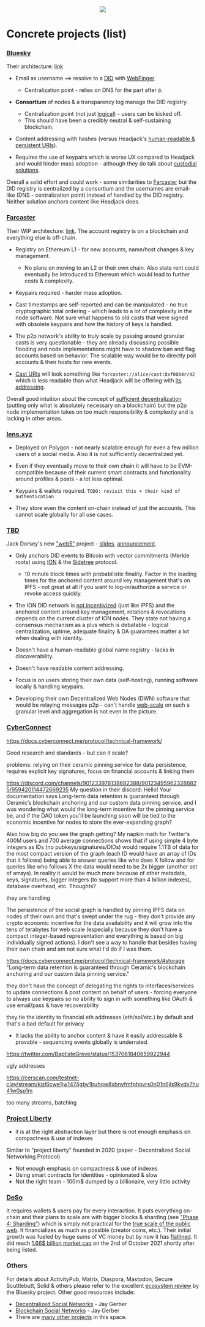 <div style="text-align: center;">
    <img src="https://png.pngitem.com/pimgs/s/207-2073499_translate-platform-from-english-to-spanish-work-in.png">
</div>


# Concrete projects (list)

### [Bluesky](https://en.wikipedia.org/wiki/Bluesky_(protocol))

Their architecture: [link](https://github.com/bluesky-social/adx/blob/main/architecture.md)

- Email as username ==> resolve to a [DID](https://www.w3.org/TR/did-core/) with [WebFinger](https://webfinger.net/)
    - Centralization point - relies on DNS for the part after `@`.

- **Consortium** of nodes & a transparency log manage the DID registry.
    - Centralization point (not just [logical](https://medium.com/@VitalikButerin/the-meaning-of-decentralization-a0c92b76a274)) - users can be kicked off.
    - This should have been a credibly neutral & self-sustaining blockchain.

- Content addressing with hashes (versus Headjack's [human-readable & persistent URIs](../introduction/addressing.md)).

- Requires the use of keypairs which is worse UX compared to Headjack and would hinder mass adoption - although they do talk about [custodial solutions](https://github.com/bluesky-social/adx/blob/main/architecture.md#root-private-key-management).

<!-- - When users post content they update their Personal Data Repositories managed by their Personal Data Servers (PDS) which play somewhat similar roles to [Farcaster](#farcaster)'s managed hosts and Headjack's [IDMs](../implementation/ecosystem/IDM.md). -->
<!-- - Since such events aren't publicized anywhere, whoever is interested will have to be proactively polling for updates and sending requests. -->
<!-- - Users can lose their interest graph if the PDS they are using loses their data. -->
<!-- - The Personal Data Repositories would be a lot less compact than Headjack because accounts and links between them are not simple integers and every piece of data and relationship comes along with a signature. -->

Overall a solid effort and could work - some similarities to [Farcaster](#farcaster) but the DID registry is centralized by a consortium and the usernames are email-like (DNS - centralization point) instead of handled by the DID registry. Neither solution anchors content like Headjack does.

### [Farcaster](https://www.farcaster.xyz/)

Their WIP architecture: [link](https://farcasterxyz.notion.site/farcasterxyz/Farcaster-v2-43b105e4699847518b1d89996c20d564). The account registry is on a blockchain and everything else is off-chain.

- Registry on Ethereum L1 - for new accounts, name/host changes & key management.
    - No plans on moving to an L2 or their own chain. Also state rent could eventually be introduced to Ethereum which would lead to further costs & complexity.

- Keypairs required - harder mass adoption.

- Cast timestamps are self-reported and can be manipulated - no true cryptographic total ordering - which leads to a lot of complexity in the node software. Not sure what happens to old casts that were signed with obsolete keypairs and how the history of keys is handled.

- The p2p network's ability to truly scale by passing around granular casts is very questionable - they are already discussing possible flooding and node implementations might have to shadow ban and flag accounts based on behavior. The scalable way would be to directly poll accounts & their hosts for new events.

- [Cast URIs](https://farcasterxyz.notion.site/URI-s-f2191d741a9143f98d648fa449ad588f) will look something like `farcaster://alice/cast:0xf00b4r/42` which is less readable than what Headjack will be offering with [its addressing](../introduction/addressing.md).

Overall good intuition about the concept of [sufficient decentralization](https://www.varunsrinivasan.com/2022/01/11/sufficient-decentralization-for-social-networks) (putting only what is absolutely necessary on a blockchain) but the p2p node implementation takes on too much responsibility & complexity and is lacking in other areas.

### [lens.xyz](https://lens.xyz/)

- Deployed on Polygon - not nearly scalable enough for even a few million users of a social media. Also it is not sufficiently decentralized yet.

- Even if they eventually move to their own chain it will have to be EVM-compatible because of their current smart contracts and functionality around profiles & posts - a lot less optimal.

- Keypairs & wallets required. `TODO: revisit this + their kind of authentication`

- They store even the content on-chain instead of just the accounts. This cannot scale globally for all use cases.

### [TBD](https://www.tbd.website/)

Jack Dorsey's new ["web5"](../images/meme_web5.jpg) project - [slides](https://docs.google.com/presentation/d/1SaHGyY9TjPg4a0VNLCsfchoVG1yU3ffTDsPRcU99H1E), [announcement](https://twitter.com/namcios/status/1535302090360250368).

- Only anchors DID events to Bitcoin with vector commitments (Merkle roots) using [ION](https://github.com/decentralized-identity/ion) & the [Sidetree](https://medium.com/decentralized-identity/the-sidetree-scalable-dpki-for-decentralized-identity-1a9105dfbb58) protocol.
    - 10 minute block times with probabilistic finality. Factor in the loading times for the anchored content around key management that's on IPFS - not great at all if you want to log-in/authorize a service or revoke access quickly.

- The ION DID network is [not incentivized](https://github.com/decentralized-identity/ion/blob/master/docs/Q-and-A.md#q-what-are-the-availability-guarantees-of-ion) (just like IPFS) and the anchored content around key management, rotations & revocations depends on the current cluster of ION nodes. They state not having a consensus mechanism as a plus which is debatable - logical centralization, uptime, adequate finality & DA guarantees matter a lot when dealing with identity.

- Doesn't have a human-readable global name registry - lacks in discoverability.

- Doesn't have readable content addressing.

- Focus is on users storing their own data (self-hosting), running software locally & handling keypairs.

- Developing their own Decentralized Web Nodes (DWN) software that would be relaying messages p2p - can't handle [web-scale](../introduction/web_scale.md) on such a granular level and aggregation is not even in the picture.

### [CyberConnect](https://cyberconnect.me/)

https://docs.cyberconnect.me/protocol/technical-framework/

Good research and standards - but can it scale?

problems: relying on their ceramic pinning service for data persistence, requires explicit key signatures, focus on financial accounts & linking them



https://discord.com/channels/901233976138682388/901234959623286825/959420114472669235
My question in their discord: Hello! Your documentation says Long-term data retention is guaranteed through Ceramic’s blockchain anchoring and our custom data pinning service. and I was wondering what would the long-term incentive for the pinning service be, and if the DAO token you'll be launching soon will be tied to the economic incentive for nodes to store the ever-expanding graph?





Also how big do you see the graph getting? My napkin math for Twitter's 400M users and 700 average connections shows that if using simple 4 byte integers as IDs (no pubkeys/signatures/DIDs) would require 1.1TB of data for the most compact version of the graph (each ID would have an array of IDs that it follows) being able to answer queries like who does X follow and for queries like who follows X the data would need to be 2x bigger (another set of arrays). In reality it would be much more because of other metadata, keys, signatures, bigger integers (to support more than 4 billion indexes), database overhead, etc. Thoughts? 




they are handling


The persistence of the social graph is handled by pinning IPFS data on nodes of their own and that's swept under the rug - they don't provide any crypto economic incentive for the data availability and it will grow into the tens of terabytes for web scale (especially because they don't have a compact integer-based representation and everything is based on big individually signed actions). I don't see a way to handle that besides having their own chain and am not sure what I'd do if I was them.

https://docs.cyberconnect.me/protocol/technical-framework/#storage
"Long-term data retention is guaranteed through Ceramic's blockchain anchoring and our custom data pinning service."

they don't have the concept of delegating the rights to interfaces/services to update connections & post content on behalf of users - forcing everyone to always use keypairs so no ability to sign in with something like OAuth & use email/pass & have recoverability

they tie the identity to financial eth addresses (eth/sol/etc.) by default and that's a bad default for privacy

- It lacks the ability to anchor content & have it easily addressable & provable - sequencing events globally is underrated.




https://twitter.com/BaptisteGreve/status/1537061840659922944

ugly addresses

https://cerscan.com/testnet-clay/stream/kjzl6cwe1jw1474gby1buhqw8xbnvfmfphpvrs0n01n6jls9kvdx7hu41w0sp1m


too many streams, batching 




### [Project Liberty](https://www.projectliberty.io/)

- it is at the right abstraction layer but there is not enough emphasis on compactness & use of indexes

Similar to "project liberty" founded in 2020 (paper - Decentralized Social Networking Protocol)
- Not enough emphasis on compactness & use of indexes
- Using smart contracts for identities - opinionated & slow
- Not the right team - 100m$ dumped by a billionaire, very little activity

### [DeSo](https://www.deso.org/)

It requires wallets & users pay for every interaction. It puts everything on-chain and their plans to scale are with bigger blocks & sharding (see ["Phase 4: Sharding"](https://docs.deso.org/about-deso-chain/readme)) which is simply not practical for the [true scale of the public web](https://www.techspot.com/news/91513-visualizing-minute-internet-2021.html). It financializes as much as possible (creator coins, etc.). Their initial growth was fueled by huge sums of VC money but by now it has [flatlined](https://www.openprosper.com/stats/deso-dashboard). It did reach [1.66$ billion market cap](https://www.coingecko.com/en/coins/deso) on the 2nd of October 2021 shortly after being listed.

### Others

For details about ActivityPub, Matrix, Diaspora, Mastodon, Secure Scuttlebutt, Solid & others please refer to the excellent [ecosystem review](https://twitter.com/bluesky/status/1352302821140549632) by the Bluesky project. Other good resources include:
- [Decentralized Social Networks](https://medium.com/decentralized-web/decentralized-social-networks-e5a7a2603f53) - Jay Gerber
- [Blockchain Social Networks](https://medium.com/decentralized-web/blockchain-social-networks-c941fb337970) - Jay Gerber
- There are [many other projects](https://mirror.xyz/shreyjain.eth/TyBzMOegl3rMNxpAFoJ36MjE0pGfdLcrVCBgy-x3qS8) in this space.
